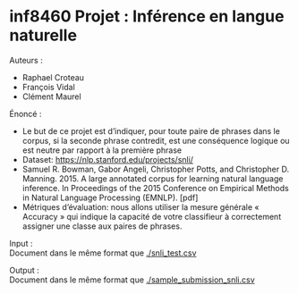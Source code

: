 # inf8460 Projet : Inférence en langue naturelle

Auteurs :  
- Raphael Croteau
- François Vidal
- Clément Maurel

Énoncé :  
- Le but de ce projet est d’indiquer, pour toute paire de phrases dans le corpus, si la seconde phrase contredit, est une conséquence logique ou est neutre par rapport à la première phrase
- Dataset: https://nlp.stanford.edu/projects/snli/  
- Samuel R. Bowman, Gabor Angeli, Christopher Potts, and Christopher D. Manning. 2015. A large annotated corpus for learning natural language inference. In Proceedings of the 2015 Conference on Empirical Methods in Natural Language Processing (EMNLP). [pdf]  
- Métriques d’évaluation: nous allons utiliser la mesure générale « Accuracy » qui indique la capacité de votre classifieur à correctement assigner une classe aux paires de phrases.

Input :  
 Document dans le même format que [./snli_test.csv](./snli_test.csv)

Output :  
 Document dans le même format que [./sample_submission_snli.csv](./sample_submission_snli.csv)